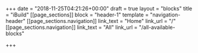 +++
date = "2018-11-25T04:21:26+00:00"
draft = true
layout = "blocks"
title = "iBuild"
[[page_sections]]
block = "header-1"
template = "navigation-header"
[[page_sections.navigation]]
link_text = "Home"
link_url = "/"
[[page_sections.navigation]]
link_text = "All"
link_url = "/all-available-blocks"

+++

